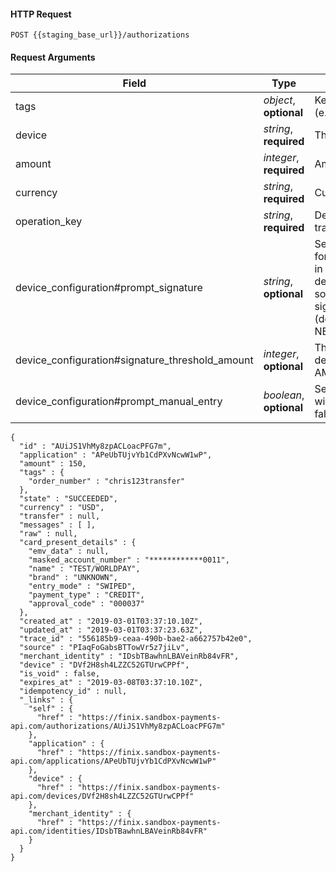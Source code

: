 #### HTTP Request

`POST {{staging_base_url}}/authorizations`


#### Request Arguments

Field | Type | Description
----- | ---- | -----------
tags | *object*, **optional** | Key value pair for annotating custom meta data (e.g. order numbers)
device | *string*, **required** | The ID of the activated device
amount | *integer*, **required** | Amount of sale
currency | *string*, **required** | Currency of sale
operation_key | *string*, **required** | Describes the operation to be performed in the transaction
device_configuration#prompt_signature | *string*, **optional** |  Sets whether device will prompt the card holder for a signature by default or not, AMOUNT is used in conjuction with device_configuration#signature_threshold_amount so that when the threshold is reached the signature form appears on device screen (defaults to always). Options are: ALWAYS, NEVER, AMOUNT
device_configuration#signature_threshold_amount | *integer*, **optional** |  Threshold set for when to prompt a signature if device_configuration#prompt_signature is set to AMOUNT (defaults to 0)
device_configuration#prompt_manual_entry | *boolean*, **optional** |  Sets whether or not the default card input method will be keyed in manual entry or not (defaults to false)


```
{
  "id" : "AUiJS1VhMy8zpACLoacPFG7m",
  "application" : "APeUbTUjvYb1CdPXvNcwW1wP",
  "amount" : 150,
  "tags" : {
    "order_number" : "chris123transfer"
  },
  "state" : "SUCCEEDED",
  "currency" : "USD",
  "transfer" : null,
  "messages" : [ ],
  "raw" : null,
  "card_present_details" : {
    "emv_data" : null,
    "masked_account_number" : "************0011",
    "name" : "TEST/WORLDPAY",
    "brand" : "UNKNOWN",
    "entry_mode" : "SWIPED",
    "payment_type" : "CREDIT",
    "approval_code" : "000037"
  },
  "created_at" : "2019-03-01T03:37:10.10Z",
  "updated_at" : "2019-03-01T03:37:23.63Z",
  "trace_id" : "556185b9-ceaa-490b-bae2-a662757b42e0",
  "source" : "PIaqFoGabsBTTowVr5z7jiLv",
  "merchant_identity" : "IDsbTBawhnLBAVeinRb84vFR",
  "device" : "DVf2H8sh4LZZC52GTUrwCPPf",
  "is_void" : false,
  "expires_at" : "2019-03-08T03:37:10.10Z",
  "idempotency_id" : null,
  "_links" : {
    "self" : {
      "href" : "https://finix.sandbox-payments-api.com/authorizations/AUiJS1VhMy8zpACLoacPFG7m"
    },
    "application" : {
      "href" : "https://finix.sandbox-payments-api.com/applications/APeUbTUjvYb1CdPXvNcwW1wP"
    },
    "device" : {
      "href" : "https://finix.sandbox-payments-api.com/devices/DVf2H8sh4LZZC52GTUrwCPPf"
    },
    "merchant_identity" : {
      "href" : "https://finix.sandbox-payments-api.com/identities/IDsbTBawhnLBAVeinRb84vFR"
    }
  }
}
```
